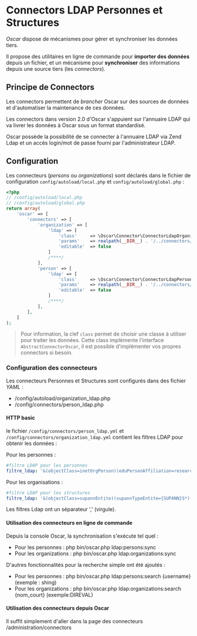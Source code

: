 # Connectors LDAP Personnes et Structures

*Oscar* dispose de mécanismes pour gérer et synchroniser les données tiers.

Il propose des utilitaires en ligne de commande pour **importer des données** depuis un fichier, et un mécanisme pour **synchroniser** des informations depuis une source tiers (les *connectors*).


## Principe de Connectors

Les connectors permettent de *brancher* Oscar sur des sources de données et d'automatiser la maintenance de ces données.

Les connectors dans version 2.0 d'Oscar s'appuient sur l'annuaire LDAP qui va livrer les données à Oscar sous un format standardisé.

Oscar possède la possibilité de se connecter à l'annuaire LDAP via Zend Ldap et un accès login/mot de passe fourni par l'administrateur  LDAP.

## Configuration

Les connecteurs (*persons* ou *organizations*) sont déclarés dans le fichier de configuration `config/autoload/local.php` et `config/autoload/global.php` :

```php
<?php
// /config/autoload/local.php
// /config/autoload/global.php
return array(
    'oscar' => [
        'connectors' => [
            'organization' => [
                'ldap' => [
                    'class'     => \Oscar\Connector\ConnectorLdapOrganizationJson::class,
                    'params'    => realpath(__DIR__) . '/../connectors/organization_ldap.yml',
                    'editable'  => false
                ]
                /****/
            ],
            'person' => [
                'ldap' => [
                    'class'     => \Oscar\Connector\ConnectorLdapPersonJson::class,
                    'params'    => realpath(__DIR__) . '/../connectors/person_ldap.yml',
                    'editable'  => false
                ]
                /****/
            ],
        ],
    ]
);
```

> Pour information, la clef `class` permet de choisir une classe à utiliser pour traiter les données. Cette class implémente l'interface `AbstractConnectorOscar`, il est possible d'implémenter vos propres connectors si besoin.

### Configuration des connecteurs

Les connecteurs Personnes et Structures sont configurés dans des fichier *YAML* :

- /config/autoload/organization_ldap.php
- /config/connectors/person_ldap.php


#### HTTP basic

le fichier `/config/connectors/person_ldap.yml` et `/config/connectors/organization_ldap.yml` contient les filtres LDAP pour obtenir les données :

Pour les personnes :

```yml
#filtre LDAP pour les personnes
filtre_ldap: '&(objectClass=inetOrgPerson)(eduPersonAffiliation=researcher),&(objectClass=inetOrgPerson)(eduPersonAffiliation=member),&(objectClass=inetOrgPerson)(eduPersonAffiliation=staff),&(objectClass=inetOrgPerson)(supannCodePopulation={SUPANN}AGA*),&(objectClass=inetOrgPerson)(eduPersonAffiliation=emeritus)'
```

Pour les organisations :

```yml
#filtre LDAP pour les structures
filtre_ldap: '&(objectClass=supannEntite)(supannTypeEntite={SUPANN}S*)(businessCategory=research),&(objectClass=supannEntite)(supannTypeEntite={SUPANN}S*)(businessCategory=administration)'
```

Les filtres Ldap ont un séparateur ',' (virgule).


#### Utilisation des connecteurs en ligne de commande

Depuis la console Oscar, la synchronisation s'exécute tel quel :

- Pour les personnes : php bin/oscar.php ldap:persons:sync
- Pour les organizations : php bin/oscar.php ldap:organizations:sync

D'autres fonctionnalités pour la recherche simple ont été ajoutés : 

- Pour les personnes : php bin/oscar.php ldap:persons:search {username} (exemple : shing)
- Pour les organizations : php bin/oscar.php ldap:organizations:search {nom_court} (exemple:DIREVAL)

#### Utilisation des connecteurs depuis Oscar

Il suffit simplement d'aller dans la page des connecteurs /administration/connectors

